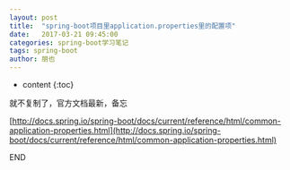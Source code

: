 ```yaml
---
layout: post
title:  "spring-boot项目里application.properties里的配置项"
date:   2017-03-21 09:45:00
categories: spring-boot学习笔记
tags: spring-boot
author: 朋也
---
```


* content
{:toc}

就不复制了，官方文档最新，备忘

[http://docs.spring.io/spring-boot/docs/current/reference/html/common-application-properties.html](http://docs.spring.io/spring-boot/docs/current/reference/html/common-application-properties.html)

END
